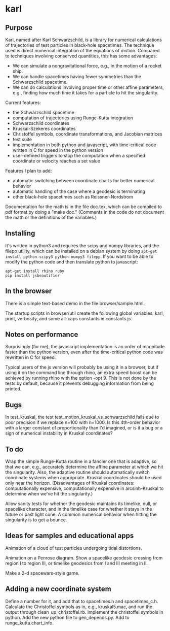 karl
====

## Purpose

Karl, named after Karl Schwarzschild, is a library for numerical calculations of trajectories
of test particles in black-hole spacetimes. The technique used is direct numerical integration
of the equations of motion. Compared to techniques involving conserved quantities, this has
some advantages:

* We can simulate a nongravitational force, e.g., in the motion of a rocket ship.
* We can handle spacetimes having fewer symmetries than the Schwarzschild spacetime.
* We can do calculations involving proper time or other affine parameters, e.g., finding how much time it takes for a particle to hit the singularity.

Current features:

* the Schwarzschild spacetime
* computation of trajectories using Runge-Kutta integration
* Schwarzschild coordinates
* Kruskal-Szekeres coordinates 
* Christoffel symbols, coordinate transformations, and Jacobian matrices
* test suite
* implementation in both python and javascript, with time-critical code written in C for speed in the python version
* user-defined triggers to stop the computation when a specified coordinate or velocity reaches a set value

Features I plan to add:

* automatic switching between coordinate charts for better numerical behavior
* automatic handling of the case where a geodesic is terminating
* other black-hole spacetimes such as Reissner-Nordstrom

Documentation for the math is in the file doc.tex, which can be
compiled to pdf format by doing a "make doc." (Comments in the code do
not document the math or the definitions of the variables.)

## Installing

It's written in python3 and requires the scipy and numpy libraries, and the filepp utility,
which can be installed on a debian
system by doing `apt-get install python-scipy3 python-numpy3 filepp`.
If you want to be able to modify the python code and then translate python to javascript:

    apt-get install rhino ruby
    pip install jsbeautifier

## In the browser

There is a simple text-based demo in the file browser/sample.html.

The startup scripts in browser/util create the following global variables:
karl, print, verbosity, and some all-caps constants in constants.js.

## Notes on performance

Surprisingly (for me), the javascript implementation is an order of magnitude faster than
the python version, even after the time-critical python code was rewritten in C for speed.

Typical users of the js version will probably be using it in a browser, but if using it
on the command line through rhino, an extra speed boost can be achieved by running
rhino with the option -opt 9. This is not done by the tests by default, because it
prevents debugging information from being printed.

## Bugs

In test_kruskal, the test test_motion_kruskal_vs_schwarzschild fails due to poor
precision if we replace n=100 with n=1000. Is this 4th-order behavior with a larger
constant of proportionality than I'd imagined, or is it a bug or a sign of numerical
instability in Kruskal coordinates?

## To do

Wrap the simple Runge-Kutta routine in a fancier one that is adaptive, so that we can,
e.g., accurately determine the affine parameter at which we hit the singularity.
Also, the adaptive routine should automatically switch coordinate systems when
appropriate. Kruskal coordinates should be used only near the horizon.
(Disadvantages of Kruskal coordinates: computationally expensive, computationally
expensive in arcsinh-Kruskal to determine when we've hit the singularity.)

Allow sanity tests for whether the geodesic maintains its timelike, null, or
spacelike character, and in the timelike case for whether it stays in the future
or past light cone. A common numerical behavior when hitting the singularity is to get a
bounce.

## Ideas for samples and educational apps

Animation of a cloud of test particles undergoing tidal distortions.

Animation on a Penrose diagram.
Show a spacelike geodesic crossing from region I to region III, or timelike geodesics
from I and III meeting in II.

Make a 2-d spacewars-style game.

## Adding a new coordinate system

Define a number for it, and add that to spacetimes.h and spacetimes_c.h.
Calculate the Christoffel symbols as in, e.g., kruskal5.mac, and run the output
through clean_up_christoffel.rb. Implement the christoffel symbols in python.
Add the new python file to gen_depends.py.
Add to runge_kutta.chart_info.
